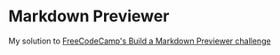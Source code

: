 # Markdown Previewer

My solution to [FreeCodeCamp's Build a Markdown Previewer challenge](https://www.freecodecamp.org/learn/front-end-libraries/front-end-libraries-projects/build-a-markdown-previewer)

